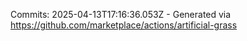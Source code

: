 Commits: 2025-04-13T17:16:36.053Z - Generated via https://github.com/marketplace/actions/artificial-grass
<br>
